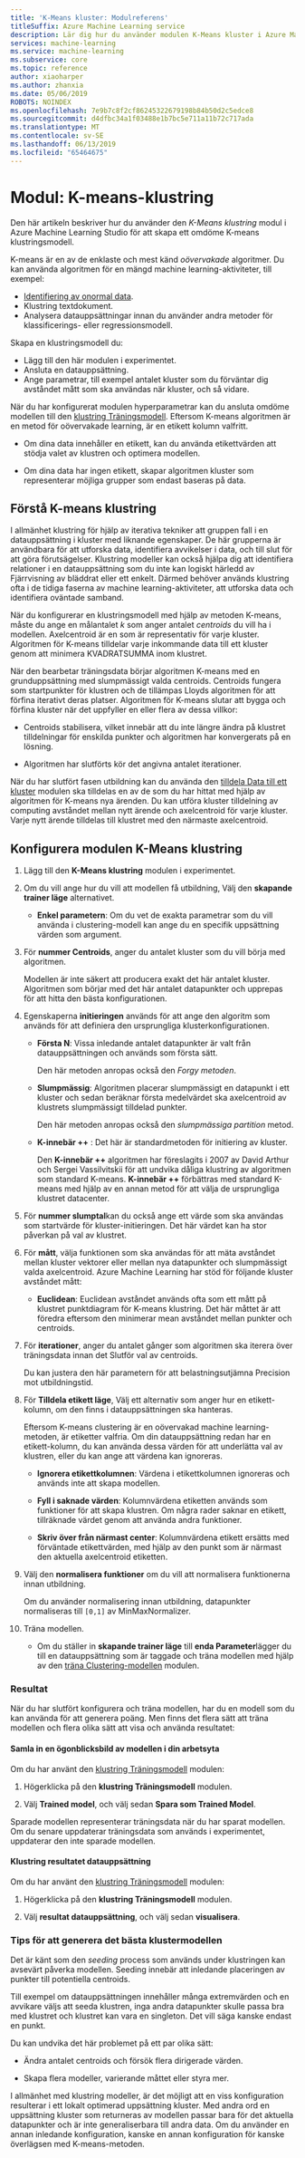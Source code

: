 ```yaml
---
title: 'K-Means kluster: Modulreferens'
titleSuffix: Azure Machine Learning service
description: Lär dig hur du använder modulen K-Means kluster i Azure Machine Learning-tjänsten kan skapa kluster modeller.
services: machine-learning
ms.service: machine-learning
ms.subservice: core
ms.topic: reference
author: xiaoharper
ms.author: zhanxia
ms.date: 05/06/2019
ROBOTS: NOINDEX
ms.openlocfilehash: 7e9b7c8f2cf86245322679198b84b50d2c5edce8
ms.sourcegitcommit: d4dfbc34a1f03488e1b7bc5e711a11b72c717ada
ms.translationtype: MT
ms.contentlocale: sv-SE
ms.lasthandoff: 06/13/2019
ms.locfileid: "65464675"
---
```

# <a name="module-k-means-clustering"></a>Modul: K-means-klustring

Den här artikeln beskriver hur du använder den *K-Means klustring* modul i Azure Machine Learning Studio för att skapa ett omdöme K-means klustringsmodell. 
 
K-means är en av de enklaste och mest känd *oövervakade* algoritmer. Du kan använda algoritmen för en mängd machine learning-aktiviteter, till exempel: 

* [Identifiering av onormal data](https://msdn.microsoft.com/magazine/jj891054.aspx).
* Klustring textdokument.
* Analysera datauppsättningar innan du använder andra metoder för klassificerings- eller regressionsmodell. 

Skapa en klustringsmodell du:

* Lägg till den här modulen i experimentet.
* Ansluta en datauppsättning.
* Ange parametrar, till exempel antalet kluster som du förväntar dig avståndet mått som ska användas när kluster, och så vidare. 
  
När du har konfigurerat modulen hyperparametrar kan du ansluta omdöme modellen till den [klustring Träningsmodell](train-clustering-model.md). Eftersom K-means algoritmen är en metod för oövervakade learning, är en etikett kolumn valfritt. 

+ Om dina data innehåller en etikett, kan du använda etikettvärden att stödja valet av klustren och optimera modellen. 

+ Om dina data har ingen etikett, skapar algoritmen kluster som representerar möjliga grupper som endast baseras på data.  

##  <a name="understand-k-means-clustering"></a>Förstå K-means klustring
 
I allmänhet klustring för hjälp av iterativa tekniker att gruppen fall i en datauppsättning i kluster med liknande egenskaper. De här grupperna är användbara för att utforska data, identifiera avvikelser i data, och till slut för att göra förutsägelser. Klustring modeller kan också hjälpa dig att identifiera relationer i en datauppsättning som du inte kan logiskt härledd av Fjärrvisning av bläddrat eller ett enkelt. Därmed behöver används klustring ofta i de tidiga faserna av machine learning-aktiviteter, att utforska data och identifiera oväntade samband.  
  
 När du konfigurerar en klustringsmodell med hjälp av metoden K-means, måste du ange en målantalet *k* som anger antalet *centroids* du vill ha i modellen. Axelcentroid är en som är representativ för varje kluster. Algoritmen för K-means tilldelar varje inkommande data till ett kluster genom att minimera KVADRATSUMMA inom klustret. 
 
När den bearbetar träningsdata börjar algoritmen K-means med en grunduppsättning med slumpmässigt valda centroids. Centroids fungera som startpunkter för klustren och de tillämpas Lloyds algoritmen för att förfina iterativt deras platser. Algoritmen för K-means slutar att bygga och förfina kluster när det uppfyller en eller flera av dessa villkor:  
  
-   Centroids stabilisera, vilket innebär att du inte längre ändra på klustret tilldelningar för enskilda punkter och algoritmen har konvergerats på en lösning.  
  
-   Algoritmen har slutförts kör det angivna antalet iterationer.  
  
 När du har slutfört fasen utbildning kan du använda den [tilldela Data till ett kluster](assign-data-to-clusters.md) modulen ska tilldelas en av de som du har hittat med hjälp av algoritmen för K-means nya ärenden. Du kan utföra kluster tilldelning av computing avståndet mellan nytt ärende och axelcentroid för varje kluster. Varje nytt ärende tilldelas till klustret med den närmaste axelcentroid.  

## <a name="configure-the-k-means-clustering-module"></a>Konfigurera modulen K-Means klustring
  
1.  Lägg till den **K-Means klustring** modulen i experimentet.  
  
2.  Om du vill ange hur du vill att modellen få utbildning, Välj den **skapande trainer läge** alternativet.  
  
    -   **Enkel parametern**: Om du vet de exakta parametrar som du vill använda i clustering-modell kan ange du en specifik uppsättning värden som argument.  
  
3.  För **nummer Centroids**, anger du antalet kluster som du vill börja med algoritmen.  
  
     Modellen är inte säkert att producera exakt det här antalet kluster. Algoritmen som börjar med det här antalet datapunkter och upprepas för att hitta den bästa konfigurationen.  
  
4.  Egenskaperna **initieringen** används för att ange den algoritm som används för att definiera den ursprungliga klusterkonfigurationen.  
  
    -   **Första N**: Vissa inledande antalet datapunkter är valt från datauppsättningen och används som första sätt. 
    
         Den här metoden anropas också den *Forgy metoden*.  
  
    -   **Slumpmässig**: Algoritmen placerar slumpmässigt en datapunkt i ett kluster och sedan beräknar första medelvärdet ska axelcentroid av klustrets slumpmässigt tilldelad punkter. 

         Den här metoden anropas också den *slumpmässiga partition* metod.  
  
    -   **K-innebär ++** : Det här är standardmetoden för initiering av kluster.  
  
         Den **K-innebär ++** algoritmen har föreslagits i 2007 av David Arthur och Sergei Vassilvitskii för att undvika dåliga klustring av algoritmen som standard K-means. **K-innebär ++** förbättras med standard K-means med hjälp av en annan metod för att välja de ursprungliga klustret datacenter.  
  
    
5.  För **nummer slumptal**kan du också ange ett värde som ska användas som startvärde för kluster-initieringen. Det här värdet kan ha stor påverkan på val av klustret.  
  
6.  För **mått**, välja funktionen som ska användas för att mäta avståndet mellan kluster vektorer eller mellan nya datapunkter och slumpmässigt valda axelcentroid. Azure Machine Learning har stöd för följande kluster avståndet mått:  
  
    -   **Euclidean**: Euclidean avståndet används ofta som ett mått på klustret punktdiagram för K-means klustring. Det här måttet är att föredra eftersom den minimerar mean avståndet mellan punkter och centroids.
  
7.  För **iterationer**, anger du antalet gånger som algoritmen ska iterera över träningsdata innan det Slutför val av centroids.  
  
     Du kan justera den här parametern för att belastningsutjämna Precision mot utbildningstid.  
  
8.  För **Tilldela etikett läge**, Välj ett alternativ som anger hur en etikett-kolumn, om den finns i datauppsättningen ska hanteras.  
  
     Eftersom K-means clustering är en oövervakad machine learning-metoden, är etiketter valfria. Om din datauppsättning redan har en etikett-kolumn, du kan använda dessa värden för att underlätta val av klustren, eller du kan ange att värdena kan ignoreras.  
  
    -   **Ignorera etikettkolumnen**: Värdena i etikettkolumnen ignoreras och används inte att skapa modellen.
  
    -   **Fyll i saknade värden**: Kolumnvärdena etiketten används som funktioner för att skapa klustren. Om några rader saknar en etikett, tillräknade värdet genom att använda andra funktioner.  
  
    -   **Skriv över från närmast center**: Kolumnvärdena etikett ersätts med förväntade etikettvärden, med hjälp av den punkt som är närmast den aktuella axelcentroid etiketten.  

8.  Välj den **normalisera funktioner** om du vill att normalisera funktionerna innan utbildning.
  
     Om du använder normalisering innan utbildning, datapunkter normaliseras till `[0,1]` av MinMaxNormalizer.

10. Träna modellen.  
  
    -   Om du ställer in **skapande trainer läge** till **enda Parameter**lägger du till en datauppsättning som är taggade och träna modellen med hjälp av den [träna Clustering-modellen](train-clustering-model.md) modulen.  
  
### <a name="results"></a>Resultat

När du har slutfört konfigurera och träna modellen, har du en modell som du kan använda för att generera poäng. Men finns det flera sätt att träna modellen och flera olika sätt att visa och använda resultatet: 

#### <a name="capture-a-snapshot-of-the-model-in-your-workspace"></a>Samla in en ögonblicksbild av modellen i din arbetsyta

Om du har använt den [klustring Träningsmodell](train-clustering-model.md) modulen:

1. Högerklicka på den **klustring Träningsmodell** modulen.

2. Välj **Trained model**, och välj sedan **Spara som Trained Model**.

Sparade modellen representerar träningsdata när du har sparat modellen. Om du senare uppdaterar träningsdata som används i experimentet, uppdaterar den inte sparade modellen. 

#### <a name="see-the-clustering-result-dataset"></a>Klustring resultatet datauppsättning 

Om du har använt den [klustring Träningsmodell](train-clustering-model.md) modulen:

1. Högerklicka på den **klustring Träningsmodell** modulen.

2. Välj **resultat datauppsättning**, och välj sedan **visualisera**.

### <a name="tips-for-generating-the-best-clustering-model"></a>Tips för att generera det bästa klustermodellen  

Det är känt som den *seeding* process som används under klustringen kan avsevärt påverka modellen. Seeding innebär att inledande placeringen av punkter till potentiella centroids.
 
Till exempel om datauppsättningen innehåller många extremvärden och en avvikare väljs att seeda klustren, inga andra datapunkter skulle passa bra med klustret och klustret kan vara en singleton. Det vill säga kanske endast en punkt.  
  
Du kan undvika det här problemet på ett par olika sätt:  
  
-   Ändra antalet centroids och försök flera dirigerade värden.  
  
-   Skapa flera modeller, varierande måttet eller styra mer.  
  
I allmänhet med klustring modeller, är det möjligt att en viss konfiguration resulterar i ett lokalt optimerad uppsättning kluster. Med andra ord en uppsättning kluster som returneras av modellen passar bara för det aktuella datapunkter och är inte generaliserbara till andra data. Om du använder en annan inledande konfiguration, kanske en annan konfiguration för kanske överlägsen med K-means-metoden. 
